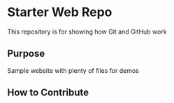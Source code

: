 # Starter Web Repo

This repository is for showing how Git and GitHub work

## Purpose

Sample website with plenty of files for demos

## How to Contribute 